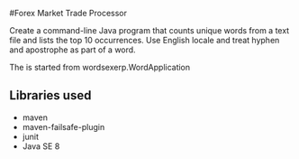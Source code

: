 #Forex Market Trade Processor


Create a command-line Java program that counts unique words from a text file and lists the top 10 occurrences.
Use English locale and treat hyphen and apostrophe as part of a word.

The is started from wordsexerp.WordApplication

## Libraries used
- maven
- maven-failsafe-plugin
- junit
- Java SE 8